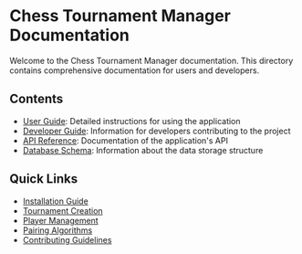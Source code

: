 # Chess Tournament Manager Documentation

Welcome to the Chess Tournament Manager documentation. This directory contains comprehensive documentation for users and developers.

## Contents

-  [User Guide](user_guide.md): Detailed instructions for using the application
-  [Developer Guide](developer_guide.md): Information for developers contributing to the project
-  [API Reference](api_reference.md): Documentation of the application's API
-  [Database Schema](database_schema.md): Information about the data storage structure

## Quick Links

-  [Installation Guide](user_guide.md#installation)
-  [Tournament Creation](user_guide.md#creating-tournaments)
-  [Player Management](user_guide.md#managing-players)
-  [Pairing Algorithms](developer_guide.md#pairing-algorithms)
-  [Contributing Guidelines](../CONTRIBUTING.md)
